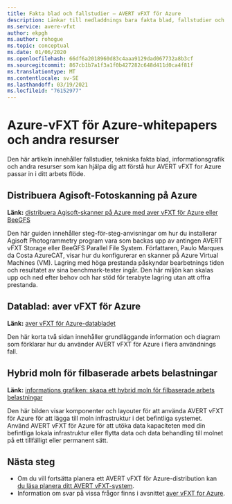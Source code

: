 ```yaml
---
title: Fakta blad och fallstudier – AVERT vFXT för Azure
description: Länkar till nedladdnings bara fakta blad, fallstudier och andra artiklar som illustrerar AVERT vFXT för Azure och hur det kan användas.
ms.service: avere-vfxt
author: ekpgh
ms.author: rohogue
ms.topic: conceptual
ms.date: 01/06/2020
ms.openlocfilehash: 66df6a2018960d83c4aaa9129dad067732a8b3cf
ms.sourcegitcommit: 867cb1b7a1f3a1f0b427282c648d411d0ca4f81f
ms.translationtype: MT
ms.contentlocale: sv-SE
ms.lasthandoff: 03/19/2021
ms.locfileid: "76152977"
---
```

# <a name="azure-vfxt-for-azure-whitepapers-and-other-resources"></a>Azure-vFXT för Azure-whitepapers och andra resurser

Den här artikeln innehåller fallstudier, tekniska fakta blad, informationsgrafik och andra resurser som kan hjälpa dig att förstå hur AVERT vFXT for Azure passar in i ditt arbets flöde.

## <a name="deploy-agisoft-photoscan-on-azure"></a>Distribuera Agisoft-Fotoskanning på Azure

**Länk:** [distribuera Agisoft-skanner på Azure med aver vFXT för Azure eller BeeGFS](https://azure.microsoft.com/mediahandler/files/resourcefiles/deploy-agisoft-photoscan-on-azure-with-azere-vfxt-for-azure-or-beegfs/AgiSoft%20PhotoScan%20on%20Azure%20using%20Avere%20vFXT%20or%20BeeGFS.pdf)

Den här guiden innehåller steg-för-steg-anvisningar om hur du installerar Agisoft Photogrammetry program vara som backas upp av antingen AVERT vFXT Storage eller BeeGFS Parallel File System. Författaren, Paulo Marques da Costa AzureCAT, visar hur du konfigurerar en skanner på Azure Virtual Machines (VM). Lagring med höga prestanda påskyndar bearbetnings tiden och resultatet av sina benchmark-tester ingår. Den här miljön kan skalas upp och ned efter behov och har stöd för terabyte lagring utan att offra prestanda.

## <a name="datasheet-avere-vfxt-for-azure"></a>Datablad: aver vFXT för Azure

**Länk:** [aver vFXT för Azure-databladet](https://azure.microsoft.com/resources/avere-vfxt-for-azure-data-sheet/)

Den här korta två sidan innehåller grundläggande information och diagram som förklarar hur du använder AVERT vFXT för Azure i flera användnings fall.

## <a name="hybrid-cloud-for-file-based-workloads"></a>Hybrid moln för filbaserade arbets belastningar

**Länk:** [informations grafiken: skapa ett hybrid moln för filbaserade arbets belastningar](https://azure.microsoft.com/resources/building-a-hybrid-cloud-for-file-based-hpc-workloads/)

Den här bilden visar komponenter och layouter för att använda AVERT vFXT för Azure för att lägga till moln infrastruktur i det befintliga systemet. Använd AVERT vFXT för Azure för att utöka data kapaciteten med din befintliga lokala infrastruktur eller flytta data och data behandling till molnet på ett tillfälligt eller permanent sätt.

## <a name="next-steps"></a>Nästa steg

* Om du vill fortsätta planera ett AVERT vFXT för Azure-distribution kan [du läsa planera ditt AVERT vFXT-system](avere-vfxt-deploy-plan.md).
* Information om svar på vissa frågor finns i avsnittet [aver vFXT for Azure](avere-vfxt-faq.md).
